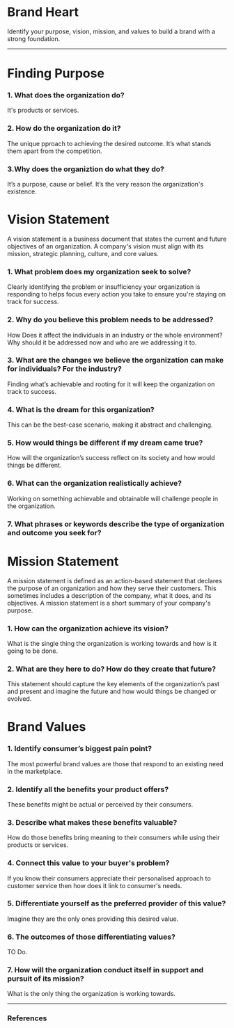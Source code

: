 ﻿# Brand Heart

Identify your purpose, vision, mission, and values to build a brand with a strong foundation.

<hr/>

# Finding Purpose

### 1. What does the organization do?

It's products or services.

### 2. How do the organization do it?

The unique pproach to achieving the desired outcome. It’s what stands them apart from the competition.

### 3.Why does the organiztion do what they do?

It’s a purpose, cause or belief. It’s the very reason the organization's existence.

# Vision Statement

A vision statement is a business document that states the current and future objectives of an organization. A company's vision must align with its mission, strategic planning, culture, and core values.

### 1. What problem does my organization seek to solve?

Clearly identifying the problem or insufficiency your organization is responding to helps focus every action you take to ensure you're staying on track for success.

### 2. Why do you believe this problem needs to be addressed?

How Does it affect the individuals in an industry or the whole environment? Why should it be addressed now and who are we addressing it to.

### 3. What are the changes we believe the organization can make for individuals? For the industry?

Finding what’s achievable and rooting for it will keep the organization on track to success.

### 4. What is the dream for this organization?

This can be the best-case scenario, making it abstract and challenging.

### 5. How would things be different if my dream came true?

How will the organization’s success reflect on its society and how would things be different.

### 6. What can the organization realistically achieve?

Working on something achievable and obtainable will challenge people in the organization.

### 7. What phrases or keywords describe the type of organization and outcome you seek for?

# Mission Statement

A mission statement is defined as an action-based statement that declares the purpose of an organization and how they serve their customers. This sometimes includes a description of the company, what it does, and its objectives. A mission statement is a short summary of your company's purpose.

### 1. How can the organization achieve its vision?

What is the single thing the organization is working towards and how is it going to be done.

### 2. What are they here to do? How do they create that future?

This statement should capture the key elements of the organization’s past and present and imagine the future and how would things be changed or evolved.

# Brand Values

### 1. Identify consumer’s biggest pain point?

The most powerful brand values are those that respond to an existing need in the marketplace.

### 2. Identify all the benefits your product offers?

These benefits might be actual or perceived by their consumers.

### 3. Describe what makes these benefits valuable?

How do those benefits bring meaning to their consumers while using their products or services.

### 4. Connect this value to your buyer's problem?

If you know their consumers appreciate their personalised approach to customer service then how does it link to consumer's needs.

### 5. Differentiate yourself as the preferred provider of this value?

Imagine they are the only ones providing this desired value.

### 6. The outcomes of those differentiating values?

TO Do.

### 7. How will the organization conduct itself in support and pursuit of its mission?

What is the only thing the organization is working towards.

<hr/>

### References
